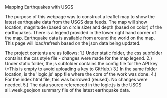 Mapping Earthquakes with USGS

The purpose of this webpage was to construct a leaflet map to show the latest earthquake data from the USGS data feeds.  The map will show location, magnitude
(based on circle size) and depth (based on color) of the earthquakes.  There is a legend provided in the lower right hand corner of the map. Earthquake data is
available from around the world on the map. This page will load/refresh based on the json data being updated.

The project contents are as follows:
1.) Under static folder, the css subfolder contains the css style file - changes were made for the map legend. 
2.) Under static folder, the js subfolder contains the config file for the API key (*This is empty to avoid uploading a key to GitHub.) 
3.) In the same folder location, is the 'logic.js' app file where the core of the work was done. 
4.) For the index html file, this was borrowed (reused). No changes were needed. 
5.) The data source referenced in the logic.js is the USGS all_week.geojson summary file of the latest earthquake data.
